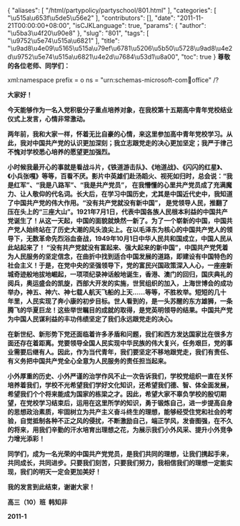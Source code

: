 {
    "aliases": [
        "/html/partypolicy/partyschool/801.html"
    ],
    "categories": [
        "\u515a\u653f\u5de5\u56e2"
    ],
    "contributors": [],
    "date": "2011-11-21T00:00:00+08:00",
    "isCJKLanguage": true,
    "params": {
        "author": "\u5ba3\u4f20\u90e8"
    },
    "slug": "801",
    "tags": [
        "\u9752\u5e74\u515a\u6821"
    ],
    "title": "\u9ad8\u4e09\u5165\u515a\u79ef\u6781\u5206\u5b50\u5728\u9ad8\u4e2d\u9752\u5e74\u515a\u6821\u4e2d\u7684\u53d1\u8a00",
    "toc": true
}
**尊敬的各位老师、同学们：**

xml:namespace prefix = o ns = "urn:schemas-microsoft-com:office:office" /?

**大家好！**

**今天能够作为一名入党积极分子重点培养对象，在我校第十五期高中青年党校结业仪式上发言，心情非常激动。**

**两年前，我和大家一样，怀着无比自豪的心情，来这里参加高中青年党校学习。从此，我对中国共产党的认识更加深刻；我立志跟党走的决心更加坚定；我严于律己不愧对学校悉心培养的愿望更加强烈。**

**小时候我最开心的事就是看战斗片，《铁道游击队》、《地道战》、《闪闪的红星》、《小兵张嘎》等等，百看不厌。影片中英雄们赴汤蹈火、视死如归时，总会说：“我是红军”、“我是八路军”、“我是共产党员”， 在我懵懂的心里共产党员成了充满魔力、让人敬仰的代名词。长大后，在学习中国历史，尤其是中国近代史中，我知道了中国共产党的伟大作用。“没有共产党就没有新中国”， 是党领导人民，推翻了压在头上的“三座大山”。1921年7月1日，代表中国各族人民根本利益的中国共产党诞生了！从这一天起，中国的面貌就焕然一新了。为了一个崭新的中国，中国共产党人始终站在了历史大潮的风头浪尖上。在以毛泽东为核心的中国共产党人的领导下，无数革命先烈浴血奋战，1949年10月1日中华人民共和国成立，中国人民从此站起来了！ “没有共产党就没有富起来、强大起来的新中国”，中国共产党凭着为人民服务的坚定信念，在曲折中找到适合中国发展的道路，即建设有中国特色的社会主义！于是，在党中央的坚强领导下，党的富民兴国政策深入人心，一座座新城奇迹般地拔地崛起，一项项纪录神话般地诞生，香港、澳门的回归，国庆典礼的阅兵，奥运盛会的凯旋，西部大开发的实施，世贸组织的加入，上海世博会的成功举办，神五、神六、神七载人航天飞船的上天……等等，不胜枚举。短短的几十年里，人民实现了奔小康的初步目标。世人看到的，是一头苏醒的东方雄狮，一条腾飞的华夏巨龙！这些举世瞩目的成就的取得，是党英明领导的结果。中国共产党为中国人民谋利益的丰功伟绩坚定了我们永远跟党走的决心。**

**在新世纪、新形势下党还面临着许多矛盾和问题，我们和西方发达国家比在很多方面还存在着距离。党要领导全国人民实现中华民族的伟大复兴，任务艰巨，党的事业需要后继有人。因此，作为当代青年，我们要坚定不移地跟党走，我们有责任、有义务把中国共产党全心全意为人民服务的责任担当起来。**

**小外厚重的历史、小外严谨的治学作风不止一次告诉我们，学校党组织一直在关怀培养着我们，学校不光希望我们学好文化知识，还希望我们德、智、体全面发展，希望我们个个将来能成为国家的栋梁之才。因此，希望大家不辜负学校的殷切期望，在党校学习结束后，运用在这里所学的知识，勇于锻炼自己，进一步提高自身的思想政治素质，牢固树立为共产主义奋斗终生的理想，能够经受住党和社会的考验，自觉抵制各种不正之风的侵扰，不断激励自己，端正学风，发奋图强，在不久的将来，用我们辛勤的汗水培育出理想之花，为展示我们小外风采、提升小外竞争力增光添彩！**

**同学们，成为一名光荣的中国共产党党员，是我们共同的理想，让我们携起手来，共同成长，共同进步。只要我们刻苦，只要我们努力，我相信我们的理想一定能实现，我们的明天一定会更加美好！**

**我的发言到此结束，谢谢大家！**

**高三（10）班  韩知非**

**2011-1**


